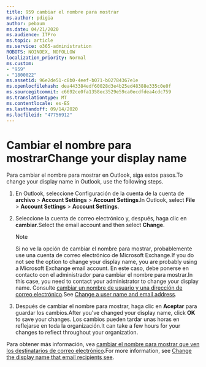 ```yaml
---
title: 959 cambiar el nombre para mostrar
ms.author: pdigia
author: pebaum
ms.date: 04/21/2020
ms.audience: ITPro
ms.topic: article
ms.service: o365-administration
ROBOTS: NOINDEX, NOFOLLOW
localization_priority: Normal
ms.custom:
- "959"
- "1800022"
ms.assetid: 96e2de51-c8b0-4eef-b071-b02784367e1e
ms.openlocfilehash: dea443384edf60028d3e4b25ed48388e335c0e0f
ms.sourcegitcommit: c6692ce0fa1358ec3529e59ca0ecdfdea4cdc759
ms.translationtype: MT
ms.contentlocale: es-ES
ms.lasthandoff: 09/14/2020
ms.locfileid: "47756912"
---
```

# <a name="change-your-display-name"></a><span data-ttu-id="17370-102">Cambiar el nombre para mostrar</span><span class="sxs-lookup"><span data-stu-id="17370-102">Change your display name</span></span>
  
<span data-ttu-id="17370-103">Para cambiar el nombre para mostrar en Outlook, siga estos pasos.</span><span class="sxs-lookup"><span data-stu-id="17370-103">To change your display name in Outlook, use the following steps.</span></span>
  
1. <span data-ttu-id="17370-104">En Outlook, seleccione Configuración de la cuenta de la cuenta de **archivo** \> **Account Settings** \> **Account Settings**.</span><span class="sxs-lookup"><span data-stu-id="17370-104">In Outlook, select **File** \> **Account Settings** \> **Account Settings**.</span></span>

2. <span data-ttu-id="17370-105">Seleccione la cuenta de correo electrónico y, después, haga clic en **cambiar**.</span><span class="sxs-lookup"><span data-stu-id="17370-105">Select the email account and then select **Change**.</span></span>

    > [!NOTE]
    > <span data-ttu-id="17370-106">Si no ve la opción de cambiar el nombre para mostrar, probablemente use una cuenta de correo electrónico de Microsoft Exchange.</span><span class="sxs-lookup"><span data-stu-id="17370-106">If you do not see the option to change your display name, you are probably using a Microsoft Exchange email account.</span></span> <span data-ttu-id="17370-107">En este caso, debe ponerse en contacto con el administrador para cambiar el nombre para mostrar.</span><span class="sxs-lookup"><span data-stu-id="17370-107">In this case, you need to contact your administrator to change your display name.</span></span> <span data-ttu-id="17370-108">Consulte [cambiar un nombre de usuario y una dirección de correo electrónico](https://docs.microsoft.com/microsoft-365/admin/add-users/change-a-user-name-and-email-address).</span><span class="sxs-lookup"><span data-stu-id="17370-108">See [Change a user name and email address](https://docs.microsoft.com/microsoft-365/admin/add-users/change-a-user-name-and-email-address).</span></span>
  
3. <span data-ttu-id="17370-109">Después de cambiar el nombre para mostrar, haga clic en **Aceptar** para guardar los cambios.</span><span class="sxs-lookup"><span data-stu-id="17370-109">After you've changed your display name, click **OK** to save your changes.</span></span> <span data-ttu-id="17370-110">Los cambios pueden tardar unas horas en reflejarse en toda la organización.</span><span class="sxs-lookup"><span data-stu-id="17370-110">It can take a few hours for your changes to reflect throughout your organization.</span></span>

<span data-ttu-id="17370-111">Para obtener más información, vea [cambiar el nombre para mostrar que ven los destinatarios de correo electrónico](https://support.office.com/article/2b53331a-ba2a-4803-88dc-ac9fe376c8a9.aspx).</span><span class="sxs-lookup"><span data-stu-id="17370-111">For more information, see [Change the display name that email recipients see](https://support.office.com/article/2b53331a-ba2a-4803-88dc-ac9fe376c8a9.aspx).</span></span>
  